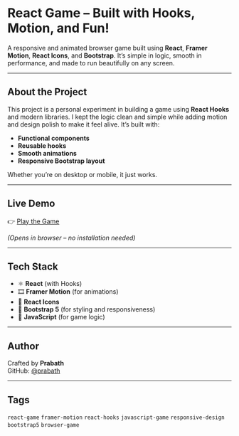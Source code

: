 #  React Game – Built with Hooks, Motion, and Fun!

A responsive and animated browser game built using **React**, **Framer Motion**, **React Icons**, and **Bootstrap**. It’s simple in logic, smooth in performance, and made to run beautifully on any screen.

---

##  About the Project

This project is a personal experiment in building a game using **React Hooks** and modern libraries. I kept the logic clean and simple while adding motion and design polish to make it feel alive. It’s built with:
- **Functional components**
- **Reusable hooks**
- **Smooth animations**
- **Responsive Bootstrap layout**

Whether you’re on desktop or mobile, it just works.

---

##  Live Demo

👉 [Play the Game]()

*(Opens in browser – no installation needed)*

---

##  Tech Stack

- ⚛️ **React** (with Hooks)
- 🎞️ **Framer Motion** (for animations)
- 🧩 **React Icons**
- 🎨 **Bootstrap 5** (for styling and responsiveness)
- 🧠 **JavaScript** (for game logic)

---

##  Author

Crafted by **Prabath**  
GitHub: [@prabath](https://rps-arena-one.vercel.app/)

---

##  Tags

`react-game` `framer-motion` `react-hooks` `javascript-game` `responsive-design` `bootstrap5` `browser-game`







